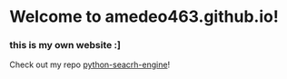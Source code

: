 # Welcome to amedeo463.github.io!
### this is my own website :]
Check out my repo [python-seacrh-engine](https://github.com/amedeo463/python-search-engine)!
